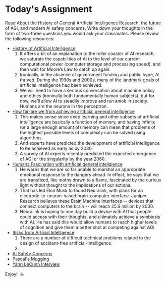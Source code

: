 # Today's Assignment

Read About the History of General Artificial Intelligence Research, the future of AGI, and modern AI safety concerns. Write down your thoughts in the form of two-three questions you would ask your classmates. Please review the following resources:

* [History of Artificial Intelligence](http://sitn.hms.harvard.edu/flash/2017/history-artificial-intelligence/)
  1. It offers a bit of an explanation to the roller coaster of AI research; we saturate the capabilities of AI to the level of our current computational power (computer storage and processing speed), and then wait for Moore’s Law to catch up again.
  2. Ironically, in the absence of government funding and public hype, AI thrived. During the 1990s and 2000s, many of the landmark goals of artificial intelligence had been achieved.
  3. We will need to have a serious conversation about machine policy and ethics (ironically both fundamentally human subjects), but for now, we’ll allow AI to steadily improve and run amok in society. Humans are the neurons in the perceptron. 
* [How far-are we from achieving artificial general intelligence](https://www.forbes.com/sites/cognitiveworld/2019/06/10/how-far-are-we-from-achieving-artificial-general-intelligence/#e8aa1876dc4d)
  1. This makes sense since deep learning and other subsets of artificial intelligence are basically a function of memory, and having infinite (or a large enough amount of) memory can mean that problems of the highest possible levels of complexity can be solved using algorithms.
  2. And experts have predicted the development of artificial intelligence to be achieved as early as by 2030.
  3. A survey of AI experts recently predicted the expected emergence of AGI or the singularity by the year 2060.
* [Humans Fascination with artificial general intellgience](https://www.informationweek.com/big-data/ai-machine-learning/humans-fascination-with-artificial-general-intelligence/a/d-id/1334885) 
  1. He warns that we are so far unable to marshal an appropriate emotional response to the dangers ahead. In effect, he says that we are transfixed, like moths drawn to a flame, fascinated by the curious light without thought to the implications of our actions.
  2. That has led Elon Musk to found Neuralink, with plans for an electrode-to-neuron-based brain-computer interface. Juniper Research believes these Brain Machine Interfaces -- devices that connect computers to the brain -- will reach 25.6 million by 2030. 
  3. Neuralink is hoping to one day build a device with AI that people could access with their thoughts, and ultimately achieve a symbiosis with AI. He has said this would allow humans to reach higher levels of cognition and give them a better shot at competing against AGI.
* [Risks from Articial Intelligence](https://www.cser.ac.uk/research/risks-from-artificial-intelligence/) 
  1. There are a number of difficult technical problems related to the design of accident-free artificial-intelligence.
  2. 
* [AI Safety Concerns](https://www.vox.com/future-perfect/2019/1/9/18174081/fhi-govai-ai-safety-american-public-worried-ai-catastrophe)
* [Pascal's Mugging](https://www.youtube.com/watch?v=JRuNA2eK7w0)
* [Yann LeCunn Interview](https://www.youtube.com/watch?v=SGSOCuByo24)

Enjoy!  :coffee:
